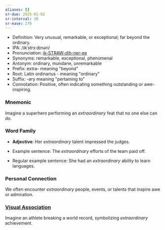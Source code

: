 ```yaml
---
aliases: []
sr-due: 2025-01-02
sr-interval: 39
sr-ease: 270
---
```

- Definition: Very unusual, remarkable, or exceptional; far beyond the ordinary.
- IPA: /ɪkˈstrɔːdɪnəri/
- Pronunciation: [ik-STRAW-dih-ner-ee](https://www.google.com/search?q=how+to+pronounce+extraordinary)
- Synonyms: remarkable, exceptional, phenomenal
- Antonym: ordinary, mundane, unremarkable
- Prefix: extra- meaning "beyond"
- Root: Latin ordinarius - meaning "ordinary"
- Suffix: -ary meaning "pertaining to"
- Connotation: Positive, often indicating something outstanding or awe-inspiring.

### Mnemonic

Imagine a superhero performing an *extraordinary* feat that no one else can do.

### Word Family

- **Adjective**: Her *extraordinary* talent impressed the judges.
  
- Example sentence: The *extraordinary* efforts of the team paid off.
- Regular example sentence: She had an *extraordinary* ability to learn languages.

### Personal Connection

We often encounter *extraordinary* people, events, or talents that inspire awe or admiration.

### [Visual Association](https://www.google.com/search?tbm=isch&q=extraordinary)

Imagine an athlete breaking a world record, symbolizing *extraordinary* achievement.
